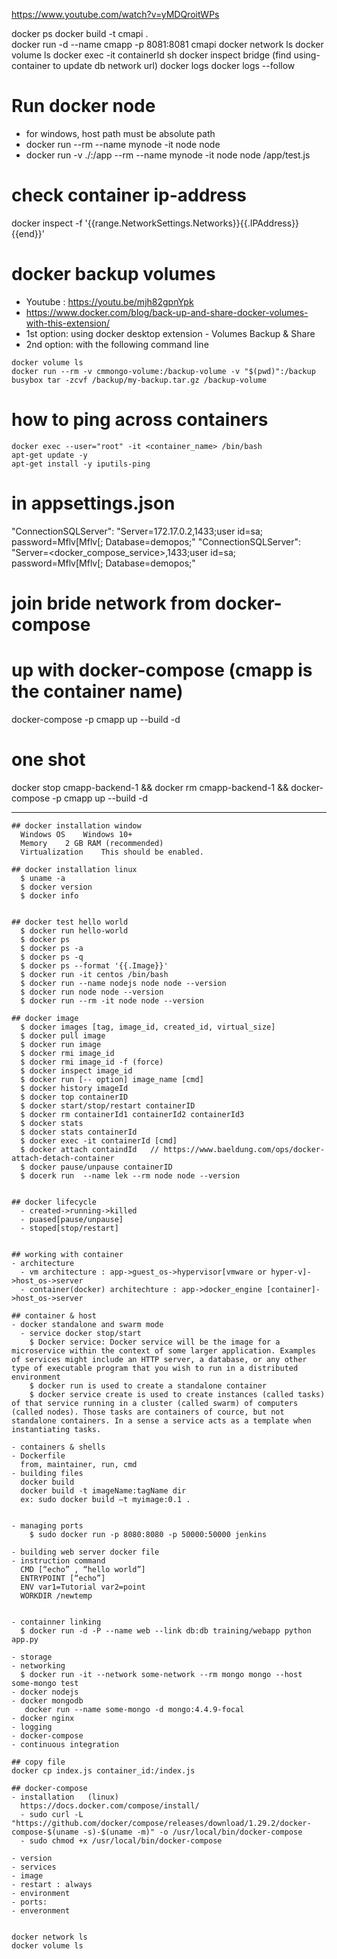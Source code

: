 https://www.youtube.com/watch?v=yMDQroitWPs

docker ps
docker build -t cmapi .  
docker run -d --name cmapp -p 8081:8081 cmapi
docker network ls
docker volume ls
docker exec -it containerId sh
docker inspect bridge (find using-container to update db network url)
docker logs <container ID>
docker logs --follow <container ID>

# Run docker node

- for windows, host path must be absolute path
- docker run --rm --name mynode -it node node
- docker run -v ./:/app --rm --name mynode -it node node /app/test.js

# check container ip-address

docker inspect -f '{{range.NetworkSettings.Networks}}{{.IPAddress}}{{end}}' <container ID>

# docker backup volumes

- Youtube : https://youtu.be/mjh82gpnYpk
- https://www.docker.com/blog/back-up-and-share-docker-volumes-with-this-extension/
- 1st option: using docker desktop extension - Volumes Backup & Share
- 2nd option: with the following command line

```
docker volume ls
docker run --rm -v cmmongo-volume:/backup-volume -v "$(pwd)":/backup busybox tar -zcvf /backup/my-backup.tar.gz /backup-volume
```

# how to ping across containers

```
docker exec --user="root" -it <container_name> /bin/bash
apt-get update -y
apt-get install -y iputils-ping
```

# in appsettings.json

"ConnectionSQLServer": "Server=172.17.0.2,1433;user id=sa; password=Mflv[Mflv[; Database=demopos;"
"ConnectionSQLServer": "Server=<docker_compose_service>,1433;user id=sa; password=Mflv[Mflv[; Database=demopos;"

# join bride network from docker-compose

# up with docker-compose (cmapp is the container name)

docker-compose -p cmapp up --build -d

# one shot

docker stop cmapp-backend-1 && docker rm cmapp-backend-1 && docker-compose -p cmapp up --build -d

---

```
## docker installation window
  Windows OS	Windows 10+
  Memory	2 GB RAM (recommended)
  Virtualization	This should be enabled.

## docker installation linux
  $ uname -a
  $ docker version
  $ docker info


## docker test hello world
  $ docker run hello-world
  $ docker ps
  $ docker ps -a
  $ docker ps -q
  $ docker ps --format '{{.Image}}'
  $ docker run -it centos /bin/bash
  $ docker run --name nodejs node node --version
  $ docker run node node --version
  $ docker run --rm -it node node --version

## docker image
  $ docker images [tag, image_id, created_id, virtual_size]
  $ docker pull image
  $ docker run image
  $ docker rmi image_id
  $ docker rmi image_id -f (force)
  $ docker inspect image_id
  $ docker run [-- option] image_name [cmd]
  $ docker history imageId
  $ docker top containerID
  $ docker start/stop/restart containerID
  $ docker rm containerId1 containerId2 containerId3
  $ docker stats
  $ docker stats containerId
  $ docker exec -it containerId [cmd]
  $ docker attach containdId   // https://www.baeldung.com/ops/docker-attach-detach-container
  $ docker pause/unpause containerID
  $ docerk run  --name lek --rm node node --version


## docker lifecycle
  - created->running->killed
  - puased[pause/unpause]
  - stoped[stop/restart]


## working with container
- architecture
  - vm architecture : app->guest_os->hypervisor[vmware or hyper-v]->host_os->server
  - container(docker) architechture : app->docker_engine [container]->host_os->server

## container & host
- docker standalone and swarm mode
  - service docker stop/start
    $ Docker service: Docker service will be the image for a microservice within the context of some larger application. Examples of services might include an HTTP server, a database, or any other type of executable program that you wish to run in a distributed environment
    $ docker run is used to create a standalone container
    $ docker service create is used to create instances (called tasks) of that service running in a cluster (called swarm) of computers (called nodes). Those tasks are containers of cource, but not standalone containers. In a sense a service acts as a template when instantiating tasks.

- containers & shells
- Dockerfile
  from, maintainer, run, cmd
- building files
  docker build
  docker build -t imageName:tagName dir
  ex: sudo docker build –t myimage:0.1 .


- managing ports
    $ sudo docker run -p 8080:8080 -p 50000:50000 jenkins

- building web server docker file
- instruction command
  CMD [“echo” , “hello world”]
  ENTRYPOINT [“echo”]
  ENV var1=Tutorial var2=point
  WORKDIR /newtemp


- containner linking
  $ docker run -d -P --name web --link db:db training/webapp python app.py

- storage
- networking
  $ docker run -it --network some-network --rm mongo mongo --host some-mongo test
- docker nodejs
- docker mongodb
   docker run --name some-mongo -d mongo:4.4.9-focal
- docker nginx
- logging
- docker-compose
- continuous integration

## copy file
docker cp index.js container_id:/index.js

## docker-compose
- installation   (linux)
  https://docs.docker.com/compose/install/
  - sudo curl -L "https://github.com/docker/compose/releases/download/1.29.2/docker-compose-$(uname -s)-$(uname -m)" -o /usr/local/bin/docker-compose
  - sudo chmod +x /usr/local/bin/docker-compose

- version
- services
- image
- restart : always
- environment
- ports:
- enveronment


docker network ls
docker volume ls

```
